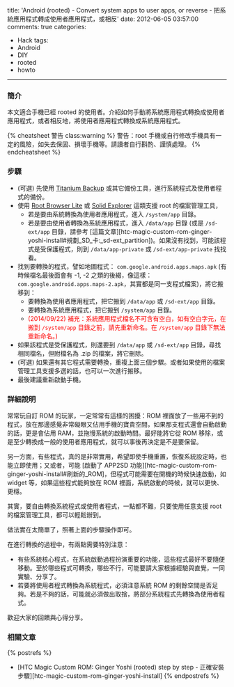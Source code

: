 title: 'Android (rooted) - Convert system apps to user apps, or reverse - 把系統應用程式轉成使用者應用程式，或相反'
date: 2012-06-05 03:57:00
comments: true
categories:
  - Hack
tags:
  - Android
  - DIY
  - rooted
  - howto
---
### 簡介

本文適合手機已經 rooted 的使用者。介紹如何手動將系統應用程式轉換成使用者應用程式，或者相反地，將使用者應用程式轉換成系統應用程式。

<!-- more -->

{% cheatsheet 警告 class:warning %}
警告：root 手機或自行修改手機具有一定的風險，如失去保固、損壞手機等。請讀者自行斟酌、謹慎處理。
{% endcheatsheet %}

### 步驟

* (可選) 先使用 [Titanium Backup][1] 或其它備份工具，進行系統程式及使用者程式的備份。
* 使用 [Root Browser Lite][2] 或 [Solid Explorer][3] 這類支援 root 的檔案管理工具，
  * 若是要由系統轉換為使用者應用程式，進入 `/system/app` 目錄。
  * 若是要由使用者轉換為系統應用程式，進入 `/data/app` 目錄 (或是 `/sd-ext/app` 目錄，請參考 [這篇文章][htc-magic-custom-rom-ginger-yoshi-install#規劃_SD_卡:_sd-ext_partition])。如果沒有找到，可能該程式是受保護程式，則到 `/data/app-private` 或 `/sd-ext/app-private` 找找看。
* 找到要轉換的程式，譬如地圖程式： `com.google.android.apps.maps.apk` (有時候檔名最後面會有 -1, -2 之類的後綴，像這樣：`com.google.android.apps.maps-2.apk`，其實都是同一支程式檔案)，將它搬移到：
  * 要轉換為使用者應用程式，把它搬到 `/data/app` 或 `/sd-ext/app` 目錄。
  * 要轉換為系統應用程式，把它搬到 `/system/app` 目錄。
  * <span style="color:red">(2014/09/22) 補充：系統應用程式檔名不可含有空白，如有空白字元，在搬到 `/system/app` 目錄之前，請先重新命名。在 `/system/app` 目錄下無法重新命名。)</span>
* 如果該程式是受保護程式，則還要到 `/data/app` 或 `/sd-ext/app` 目錄，尋找相同檔名，但附檔名為 .zip 的檔案，將它刪除。
* (可選) 如果還有其它程式需要轉換，重複上面三個步驟。或者如果使用的檔案管理工具支援多選的話，也可以一次進行搬移。
* 最後建議重新啟動手機。

### 詳細說明

常常玩自訂 ROM 的玩家，一定常常有這樣的困擾：ROM 裡面放了一些用不到的程式，放在那邊感覺非常礙眼又佔用手機的寶貴空間，如果那支程式還會自動啟動的話，更是會佔用 RAM，並拖慢系統的啟動時間。最好能將它從 ROM 移除，或是至少轉換成一般的使用者應用程式，就可以事後再決定是不是要保留。

另一方面，有些程式，真的是非常實用，希望即使手機重置，恢復系統設定時，也能立即使用；又或者，可能 [啟動了 APP2SD 功能][htc-magic-custom-rom-ginger-yoshi-install#刷新的_ROM]，但程式可能需要在開機的時候快速啟動，如 widget 等，如果這些程式能夠放在 ROM 裡面，系統啟動的時候，就可以更快、更穩。

其實，要自由轉換系統程式或使用者程式，一點都不難，只要使用任意支援 root 的檔案管理工具，都可以輕鬆辦到。

做法實在太簡單了，照著上面的步驟操作即可。

在進行轉換的過程中，有兩點需要特別注意：

* 有些系統核心程式，在系統啟動過程扮演重要的功能，這些程式最好不要隨便移動。至於哪些程式可轉換，哪些不行，可能要請大家根據經驗與直覺，一同實驗、分享了。
* 若要將使用者程式轉換為系統程式，必須注意系統 ROM 的剩餘空間是否足夠。若是不夠的話，可能就必須做出取捨，將部分系統程式先轉換為使用者程式。

歡迎大家的回饋與心得分享。

### 相關文章

<!-- cross references -->

{% postrefs %}
* [HTC Magic Custom ROM: Ginger Yoshi (rooted) step by step - 正確安裝步驟][htc-magic-custom-rom-ginger-yoshi-install]
{% endpostrefs %}

<!-- external references -->

[1]: https://play.google.com/store/apps/details?id=com.keramidas.TitaniumBackup "Titanium Backup"
[2]: https://play.google.com/store/apps/details?id=com.jrummy.root.browserfree "Root Browser Lite"
[3]: https://play.google.com/store/apps/details?id=pl.solidexplorer2 "Solid Explorer"
